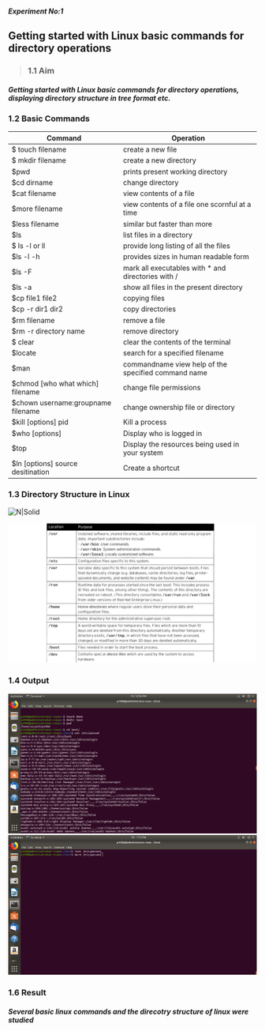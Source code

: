 
##### Experiment No:1

##   Getting started with Linux basic commands for directory operations


>  ### 1.1   Aim
#####  Getting started with Linux basic commands for directory operations, displaying directory structure in tree format etc. 
### 1.2 Basic Commands 

| Command | Operation |
| ------ | ------ |
|  $ touch filename | create a new file |
| $ mkdir filename | create a new directory |
| $pwd | prints present working directory |
| $cd dirname  | change directory |
| $cat filename  | view contents of a file |
| $more filename  | view contents of a file one scornful at a time |
   | $less filename | similar but faster than more |
   | $ls   | list files in a directory |
   |$ ls -l or ll| provide long listing of all the files |
   | $ls -l -h    | provides sizes in human readable form |
   | $ls   -F   | mark all executables with * and directories with / |
   |$ls -a | show all files in the present directory |
   |$cp file1 file2 | copying files |
   |$cp -r dir1 dir2 | copy directories |
   | $rm filename | remove a file |
   | $rm -r directory name| remove directory |
   |$ clear | clear the contents of the terminal |
   |$locate | search for a specified filename |
   |$man  |commandname view help of the specified command name |
   |$chmod [who what which] filename |  change file permissions |
   |$chown username:groupname filename |  change ownership file or directory |
   | $kill [options] pid | Kill a process|
   |$who [options]  | Display who is logged in |
   |$top  | Display the resources being used in your system  |
   |$ln [options] source desitination | Create a shortcut |
    
  ### 1.3 Directory Structure in Linux


  ![N|Solid](https://encrypted-tbn0.gstatic.com/images?q=tbn%3AANd9GcSm8jdFwD46XIqbrfiNbuAboIcuNjrz3L_bDs-w-kpRayrC56rI)
  
   ![N|Solid](https://github.com/ebinbabu/CET/blob/master/filesystem.png.png?raw=true)
  ### 1.4  Output

![N|Solid](https://github.com/ebinbabu/CET/blob/master/lab1.png?raw=true)
![N|Solid](https://github.com/ebinbabu/CET/blob/master/Screenshot%20from%202020-01-31%2013-15-10.png?raw=true)



  ### 1.6 Result
#####  Several basic linux commands and the direcotry structure of linux were studied
